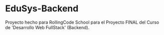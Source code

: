 # EduSys-Backend
Proyecto hecho para RollingCode School para el Proyecto FINAL del Curso de 'Desarrollo Web FullStack' (Backend).
